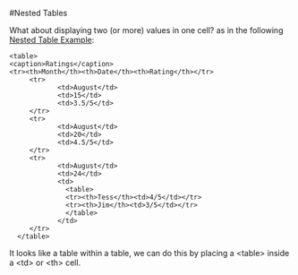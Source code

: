 #Nested Tables

What about displaying two (or more) values in one cell? as in the 
following <a href="archives/Class Htmls/nestedexample.htm" target="_blank">Nested Table Example</a>:

~~~
<table>
<caption>Ratings</caption>
<tr><th>Month</th><th>Date</th><th>Rating</th></tr>
     <tr>
            <td>August</td>
            <td>15</td>
            <td>3.5/5</td>
     </tr>
     <tr>
            <td>August</td>
            <td>20</td>
            <td>4.5/5</td>
     </tr>
     <tr>
            <td>August</td>
            <td>24</td>
            <td>
              <table>
              <tr><th>Tess</th><td>4/5</td></tr>
              <tr><th>Jim</th><td>3/5</td></tr>
              </table>
            </td>
     </tr>
  </table>
~~~

It looks like a table within a table, we can do this by placing a &lt;table&gt; inside a &lt;td&gt; or &lt;th&gt; cell.

